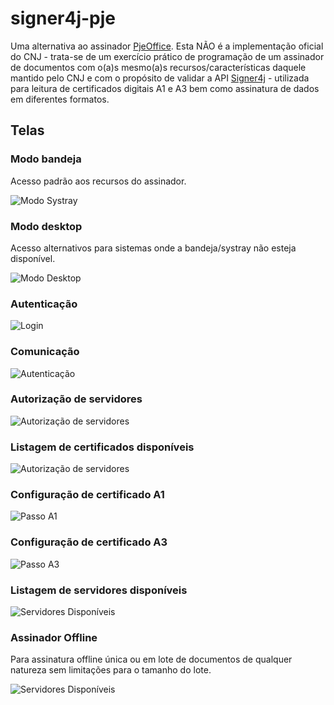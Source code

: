 # signer4j-pje
Uma alternativa ao assinador [PjeOffice](http://www.pje.jus.br/wiki/index.php/PJeOffice). Esta NÃO é a implementação oficial do CNJ - trata-se de um exercício prático de programação de um assinador de documentos com o(a)s mesmo(a)s recursos/características daquele mantido pelo CNJ e com o propósito de validar a API [Signer4j](https://github.com/l3onardo-oliv3ira/signer4j) - utilizada para leitura de certificados digitais A1 e A3 bem como assinatura de dados em diferentes formatos.

## Telas
### Modo bandeja
Acesso padrão aos recursos do assinador.

![Modo Systray](https://github.com/l3onardo-oliv3ira/signer4j-pje/blob/main/screen/modo-systray.png)

### Modo desktop
Acesso alternativos para sistemas onde a bandeja/systray não esteja disponível.

![Modo Desktop](https://github.com/l3onardo-oliv3ira/signer4j-pje/blob/main/screen/modo-desktop.png)

### Autenticação
![Login](https://github.com/l3onardo-oliv3ira/signer4j-pje/blob/main/screen/login.png)

### Comunicação
![Autenticação](https://github.com/l3onardo-oliv3ira/signer4j-pje/blob/main/screen/autenticacao.png)

### Autorização de servidores
![Autorização de servidores](https://github.com/l3onardo-oliv3ira/signer4j-pje/blob/main/screen/autorizacao-servidor.png)

### Listagem de certificados disponíveis
![Autorização de servidores](https://github.com/l3onardo-oliv3ira/signer4j-pje/blob/main/screen/certificados-disponiveis.png)

### Configuração de certificado A1
![Passo A1](https://github.com/l3onardo-oliv3ira/signer4j-pje/blob/main/screen/configuracao-certificado-passo2-a1.png)

### Configuração de certificado A3 
![Passo A3](https://github.com/l3onardo-oliv3ira/signer4j-pje/blob/main/screen/configuracao-certificado-passo2-a3.png)

### Listagem de servidores disponíveis
![Servidores Disponíveis](https://github.com/l3onardo-oliv3ira/signer4j-pje/blob/main/screen/servidores-disponiveis.png)

### Assinador Offline
Para assinatura offline única ou em lote de documentos de qualquer natureza sem limitações para o tamanho do lote.

![Servidores Disponíveis](https://github.com/l3onardo-oliv3ira/signer4j-pje/blob/main/screen/assinatura-offline.png)
